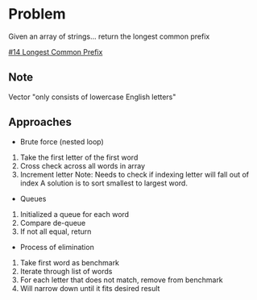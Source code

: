 
# Problem
Given an array of strings...
return the longest common prefix

[\#14 Longest Common Prefix](https://leetcode.com/problems/longest-common-prefix/description/)

## Note
Vector "only consists of lowercase English letters"

## Approaches
- Brute force (nested loop)
1. Take the first letter of the first word
2. Cross check across all words in array
3. Increment letter
Note: Needs to check if indexing letter will fall out of index
A solution is to sort smallest to largest word.

- Queues
1. Initialized a queue for each word
2. Compare de-queue
3. If not all equal, return

- Process of elimination
1. Take first word as benchmark
2. Iterate through list of words
3. For each letter that does not match, remove from benchmark
4. Will narrow down until it fits desired result

